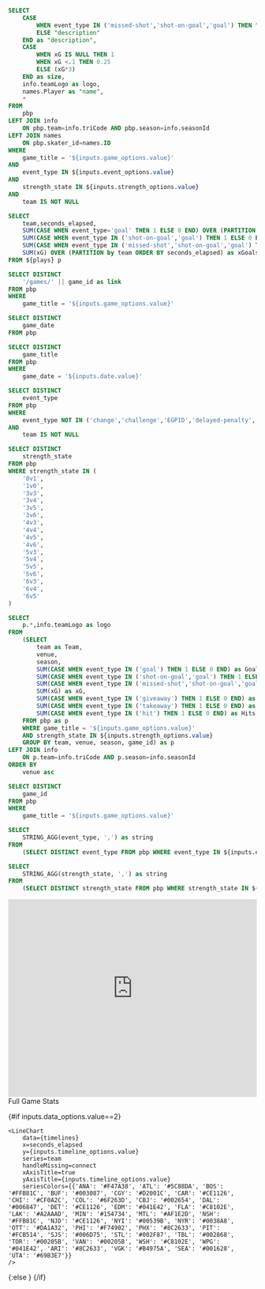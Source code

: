 ```sql plays
SELECT 
    CASE
        WHEN event_type IN ('missed-shot','shot-on-goal','goal') THEN "description" || ' - xG: ' || SUBSTRING(("xG"*100),1,5) || '%'
        ELSE "description"
    END as "description",
    CASE
        WHEN xG IS NULL THEN 1
        WHEN xG <.1 THEN 0.25
        ELSE (xG*3)
    END as size,
    info.teamLogo as logo,
    names.Player as "name",
    *
FROM 
    pbp
LEFT JOIN info
    ON pbp.team=info.triCode AND pbp.season=info.seasonId
LEFT JOIN names
    ON pbp.skater_id=names.ID
WHERE
    game_title = '${inputs.game_options.value}'
AND
    event_type IN ${inputs.event_options.value}
AND
    strength_state IN ${inputs.strength_options.value}
AND
    team IS NOT NULL
```

```sql timelines
SELECT
    team,seconds_elapsed,
    SUM(CASE WHEN event_type='goal' THEN 1 ELSE 0 END) OVER (PARTITION by team ORDER BY seconds_elapsed) as Goals,
    SUM(CASE WHEN event_type IN ('shot-on-goal','goal') THEN 1 ELSE 0 END) OVER (PARTITION by team ORDER BY seconds_elapsed) as Shots,
    SUM(CASE WHEN event_type IN ('missed-shot','shot-on-goal','goal') THEN 1 ELSE 0 END) OVER (PARTITION by team ORDER BY seconds_elapsed) as Fenwick,
    SUM(xG) OVER (PARTITION by team ORDER BY seconds_elapsed) as xGoals
FROM ${plays} p
```

```sql link
SELECT DISTINCT
    '/games/' || game_id as link
FROM pbp
WHERE
    game_title = '${inputs.game_options.value}'
```

```sql dates
SELECT DISTINCT 
	game_date
FROM pbp
```

```sql games
SELECT DISTINCT 
	game_title
FROM pbp
WHERE
    game_date = '${inputs.date.value}'
```

```sql events
SELECT DISTINCT 
	event_type
FROM pbp
WHERE
    event_type NOT IN ('change','challenge','EGPID','delayed-penalty','shootout-complete')
AND
    team IS NOT NULL
```

```sql strengths
SELECT DISTINCT 
	strength_state
FROM pbp
WHERE strength_state IN (
    '0v1',
    '1v0',
    '3v3',
    '3v4',
    '3v5',
    '3v6',
    '4v3',
    '4v4',
    '4v5',
    '4v6',
    '5v3',
    '5v4',
    '5v5',
    '5v6',
    '6v3',
    '6v4',
    '6v5'
)
```

```sql team_summary
SELECT
    p.*,info.teamLogo as logo
FROM
    (SELECT
        team as Team, 
        venue,
        season,
        SUM(CASE WHEN event_type IN ('goal') THEN 1 ELSE 0 END) as Goals,
        SUM(CASE WHEN event_type IN ('shot-on-goal','goal') THEN 1 ELSE 0 END) as Shots,
        SUM(CASE WHEN event_type IN ('missed-shot','shot-on-goal','goal') THEN 1 ELSE 0 END) as Fenwick,
        SUM(xG) as xG,
        SUM(CASE WHEN event_type IN ('giveaway') THEN 1 ELSE 0 END) as Giveaways,
        SUM(CASE WHEN event_type IN ('takeaway') THEN 1 ELSE 0 END) as Takeaways,
        SUM(CASE WHEN event_type IN ('hit') THEN 1 ELSE 0 END) as Hits
    FROM pbp as p
    WHERE game_title = '${inputs.game_options.value}'
    AND strength_state IN ${inputs.strength_options.value}
    GROUP BY team, venue, season, game_id) as p
LEFT JOIN info
    ON p.team=info.triCode AND p.season=info.seasonId
ORDER BY
    venue asc
```

```sql selected_game
SELECT DISTINCT
    game_id
FROM pbp
WHERE
    game_title = '${inputs.game_options.value}'
```

```sql event_string
SELECT
    STRING_AGG(event_type, ',') as string
FROM
    (SELECT DISTINCT event_type FROM pbp WHERE event_type IN ${inputs.event_options.value})
```

```sql strength_string
SELECT
    STRING_AGG(strength_state, ',') as string
FROM
    (SELECT DISTINCT strength_state FROM pbp WHERE strength_state IN ${inputs.strength_options.value})
```

<DateInput
    name=date
    data={dates}
    dates=game_date
    defaultValue="2025-05-01"
/>

<Dropdown
    data={games}
    name=game_options
    value=game_title
	title=Game
/>

<Dropdown
    data={events}
    name=event_options
    value=event_type
	title=Event
    multiple=true
    selectAllByDefault=true
/>

<Dropdown
    data={strengths}
    name=strength_options
    value=strength_state
	title=Strength
    multiple=true
    selectAllByDefault=true
/>

<iframe height="400" width="100%" frameborder="no" src="https://01970553-81f3-99bd-2841-5908e7e4106b.share.connect.posit.cloud/?game_id={selected_game[0].game_id}&event_type={event_string[0].string}&strength_state={strength_string[0].string}"></iframe>
<br>
<DataTable data={team_summary} rows=50 rowShading=true headerColor=#0000ff headerFontColor=white downloadable=false>
    <Column id=logo align=center contentType=image height=20px/>
    <Column id=Team align=center />
    <Column id=Goals align=center/>
    <Column id=Shots align=center/>
	<Column id=Fenwick align=center/>
    <Column id=xG align=center title="xG"/>
    <Column id=Giveaways align=center/>
    <Column id=Takeaways align=center/>
    <Column id=Hits align=center/>
</DataTable>

<LinkButton url={link[0].link}>
Full Game Stats
</LinkButton>

<Dropdown name=data_options defaultValue=1>
	<DropdownOption valueLabel="Plays" value=1 />
	<DropdownOption valueLabel="Timelines" value=2 />
</Dropdown>

{#if inputs.data_options.value==2}
    <Dropdown name=timeline_options defaultValue="Goals">
        <DropdownOption valueLabel="Goals" value="Goals" />
        <DropdownOption valueLabel="Shots" value="Shots"/>
        <DropdownOption valueLabel="Fenwick" value="Fenwick" />
        <DropdownOption valueLabel="xGoals" value="xGoals" />
    </Dropdown>

    <LineChart
        data={timelines}
        x=seconds_elapsed
        y={inputs.timeline_options.value}
        series=team
        handleMissing=connect
        xAxisTitle=true
        yAxisTitle={inputs.timeline_options.value}
        seriesColors={{'ANA': '#F47A38', 'ATL': '#5C88DA', 'BOS': '#FFB81C', 'BUF': '#003087', 'CGY': '#D2001C', 'CAR': '#CE1126', 'CHI': '#CF0A2C', 'COL': '#6F263D', 'CBJ': '#002654', 'DAL': '#006847', 'DET': '#CE1126', 'EDM': '#041E42', 'FLA': '#C8102E', 'LAK': '#A2AAAD', 'MIN': '#154734', 'MTL': '#AF1E2D', 'NSH': '#FFB81C', 'NJD': '#CE1126', 'NYI': '#00539B', 'NYR': '#0038A8', 'OTT': '#DA1A32', 'PHI': '#F74902', 'PHX': '#8C2633', 'PIT': '#FCB514', 'SJS': '#006D75', 'STL': '#002F87', 'TBL': '#002868', 'TOR': '#00205B', 'VAN': '#00205B', 'WSH': '#C8102E', 'WPG': '#041E42', 'ARI': '#8C2633', 'VGK': '#B4975A', 'SEA': '#001628', 'UTA': '#69B3E7'}}
    />
{:else }
    <DataTable data={plays} rows=50 search=true rowShading=true headerColor=#0000ff headerFontColor=white sort=event_num compact=true downloadable=false>
        <Column id=event_num align=center title="#"/>
        <Column id=period align=center/>
        <Column id=seconds_elapsed align=center title="Seconds"/>
        <Column id=strength_state align=center/>
        <Column id=event_type align=center title="Event"/>
        <Column id=description align=center/>
        <Column id=logo align=center contentType=image height=20px/>
        <Column id=team align=center/>
        <Column id=name align=center title="Player"/>
        <Column id=shot_type align=center/>
        <Column id=zone_code align=center/>
        <Column id=away_score align=center/>
        <Column id=home_score align=center/>
        <Column id=xG align=center title="xG"/>
    </DataTable>
{/if}